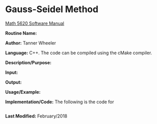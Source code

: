 # Gauss-Seidel Method

[Math 5620 Software Manual](https://tannerwheeler.github.io/math5620/main)

**Routine Name:** 

**Author:** Tanner Wheeler

**Language:** C++. The code can be compiled using the cMake compiler.

**Description/Purpose:** 

**Input:** 

**Output:** 

**Usage/Example:**

**Implementation/Code:** The following is the code for 
```

```
**Last Modified:** February/2018
